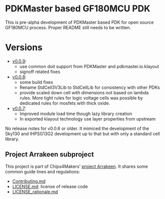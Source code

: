 # PDKMaster based GF180MCU PDK

This is pre-alpha development of PDKMaster based PDK for open source GF180MCU process.
Proper README still needs to be written.

# Versions

* [v0.0.9](https://gitlab.com/Chips4Makers/c4m-pdk-gf180mcu/-/commits/v0.0.9):
  * use common doit support from PDKMaster and pdkmaster.io.klayout
  * signoff related fixes
* [v0.0.8](https://gitlab.com/Chips4Makers/c4m-pdk-gf180mcu/-/commits/v0.0.8):
  * some build fixes
  * Rename StdCell3V3Lib to StdCellLib for consistency with other PDKs
  * provide scaled down cell with dimensions not based on lambda rules. More tight rules for logic voltage cells was possible by dedicated rules for mosfets with thick oxide.
* [v0.0.7](https://gitlab.com/Chips4Makers/c4m-pdk-gf180mcu/-/commits/v0.0.7):
  * Improved module load time though lazy library creation
  * In exported klayout technology use layer properties from upstream

No release notes for v0.0.6 or older. It mimiced the development of the Sky130 and IHPSG13G2 development up to that but with only a standard cell library.

## Project Arrakeen subproject

This project is part of Chips4Makers' [project Arrakeen](https://gitlab.com/Chips4Makers/c4m-arrakeen). It shares some common guide lines and regulations:

* [Contributing.md](https://gitlab.com/Chips4Makers/c4m-arrakeen/-/blob/redtape_v1/Contributing.md)
* [LICENSE.md](https://gitlab.com/Chips4Makers/c4m-arrakeen/-/blob/redtape_v1/LICENSE.md): license of release code
* [LICENSE_rationale.md](https://gitlab.com/Chips4Makers/c4m-arrakeen/-/blob/redtape_v1/LICENSE_rationale.md)
